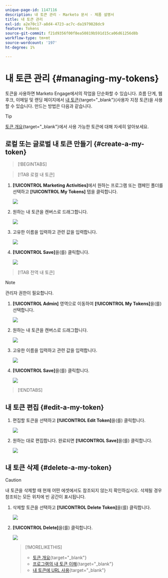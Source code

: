 ```yaml
---
unique-page-id: 1147116
description: 내 토큰 관리 - Marketo 문서 - 제품 설명서
title: 내 토큰 관리
exl-id: a2e70c17-a8d4-4723-ac7c-da1979828dc9
feature: Tokens
source-git-commit: f21d9356f00f8ea50819b591d15ca06d61256d8b
workflow-type: tm+mt
source-wordcount: '197'
ht-degree: 1%

---
```


# 내 토큰 관리 {#managing-my-tokens}

토큰을 사용하면 Marketo Engage에서의 작업을 단순화할 수 있습니다. 흐름 단계, 웹후크, 이메일 및 랜딩 페이지에서 [내 토큰](/help/marketo/product-docs/core-marketo-concepts/programs/tokens/understanding-my-tokens-in-a-program.md){target="_blank"}(사용자 지정 토큰)을 사용할 수 있습니다. 만드는 방법은 다음과 같습니다.

>[!TIP]
>
>[토큰 개요](/help/marketo/product-docs/demand-generation/landing-pages/personalizing-landing-pages/tokens-overview.md){target="_blank"}에서 사용 가능한 토큰에 대해 자세히 알아보세요.

## 로컬 또는 글로벌 내 토큰 만들기 {#create-a-my-token}

>[!BEGINTABS]

>[!TAB 로컬 내 토큰]

1. **[!UICONTROL Marketing Activities]**&#x200B;에서 원하는 프로그램 또는 캠페인 폴더를 선택하고 **[!UICONTROL My Tokens]** 탭을 클릭합니다.

   ![](assets/create-a-local-my-token-1.png)

1. 원하는 내 토큰을 캔버스로 드래그합니다.

   ![](assets/create-a-local-my-token-2.png)

1. 고유한 이름을 입력하고 관련 값을 입력합니다.

   ![](assets/create-a-local-my-token-3.png)

1. **[!UICONTROL Save]**&#x200B;을(를) 클릭합니다.

   ![](assets/create-a-local-my-token-4.png)

>[!TAB 전역 내 토큰]

>[!NOTE]
>
>관리자 권한이 필요합니다.

1. **[!UICONTROL Admin]** 영역으로 이동하여 **[!UICONTROL My Tokens]**&#x200B;을(를) 선택합니다.

   ![](assets/create-a-global-my-token-1.png)

1. 원하는 내 토큰을 캔버스로 드래그합니다.

   ![](assets/create-a-global-my-token-2.png)

1. 고유한 이름을 입력하고 관련 값을 입력합니다.

   ![](assets/create-a-global-my-token-3.png)

1. **[!UICONTROL Save]**&#x200B;을(를) 클릭합니다.

   ![](assets/create-a-global-my-token-4.png)

>[!ENDTABS]

## 내 토큰 편집 {#edit-a-my-token}

1. 편집할 토큰을 선택하고 **[!UICONTROL Edit Token]**&#x200B;을(를) 클릭합니다.

   ![](assets/edit-a-my-token-1.png)

1. 원하는 대로 편집합니다. 완료되면 **[!UICONTROL Save]**&#x200B;을(를) 클릭합니다.

   ![](assets/edit-a-my-token-2.png)

## 내 토큰 삭제 {#delete-a-my-token}

>[!CAUTION]
>
>내 토큰을 삭제할 때 현재 어떤 에셋에서도 참조되지 않는지 확인하십시오. 삭제될 경우 참조되는 모든 위치에 빈 공간이 표시됩니다.

1. 삭제할 토큰을 선택하고 **[!UICONTROL Delete Token]**&#x200B;을(를) 클릭합니다.

   ![](assets/delete-a-my-token-1.png)

1. **[!UICONTROL Delete]**&#x200B;을(를) 클릭합니다.

   ![](assets/delete-a-my-token-2.png)

   >[!MORELIKETHIS]
   >
   >* [토큰 개요](/help/marketo/product-docs/demand-generation/landing-pages/personalizing-landing-pages/tokens-overview.md){target="_blank"}
   >* [프로그램의 내 토큰 이해](/help/marketo/product-docs/core-marketo-concepts/programs/tokens/understanding-my-tokens-in-a-program.md){target="_blank"}
   >* [내 토큰에 URL 사용](/help/marketo/product-docs/email-marketing/general/using-tokens/using-urls-in-my-tokens.md){target="_blank"}
